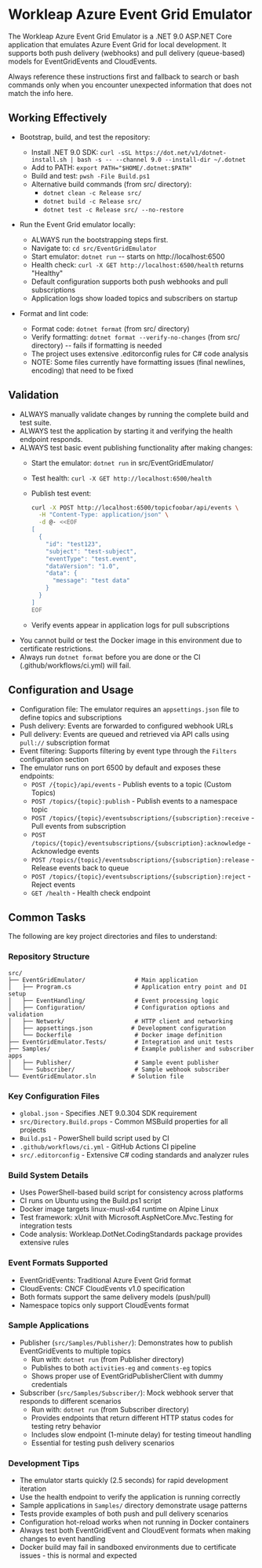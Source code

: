 # Workleap Azure Event Grid Emulator

The Workleap Azure Event Grid Emulator is a .NET 9.0 ASP.NET Core application that emulates Azure Event Grid for local development. It supports both push delivery (webhooks) and pull delivery (queue-based) models for EventGridEvents and CloudEvents.

Always reference these instructions first and fallback to search or bash commands only when you encounter unexpected information that does not match the info here.

## Working Effectively

- Bootstrap, build, and test the repository:
  - Install .NET 9.0 SDK: `curl -sSL https://dot.net/v1/dotnet-install.sh | bash -s -- --channel 9.0 --install-dir ~/.dotnet`
  - Add to PATH: `export PATH="$HOME/.dotnet:$PATH"`
  - Build and test: `pwsh -File Build.ps1`
  - Alternative build commands (from src/ directory):
    - `dotnet clean -c Release src/`
    - `dotnet build -c Release src/`
    - `dotnet test -c Release src/ --no-restore`

- Run the Event Grid emulator locally:
  - ALWAYS run the bootstrapping steps first.
  - Navigate to: `cd src/EventGridEmulator`
  - Start emulator: `dotnet run` -- starts on http://localhost:6500
  - Health check: `curl -X GET http://localhost:6500/health` returns "Healthy"
  - Default configuration supports both push webhooks and pull subscriptions
  - Application logs show loaded topics and subscribers on startup

- Format and lint code:
  - Format code: `dotnet format` (from src/ directory)
  - Verify formatting: `dotnet format --verify-no-changes` (from src/ directory) -- fails if formatting is needed
  - The project uses extensive .editorconfig rules for C# code analysis
  - NOTE: Some files currently have formatting issues (final newlines, encoding) that need to be fixed

## Validation

- ALWAYS manually validate changes by running the complete build and test suite.
- ALWAYS test the application by starting it and verifying the health endpoint responds.
- ALWAYS test basic event publishing functionality after making changes:
  - Start the emulator: `dotnet run` in src/EventGridEmulator/
  - Test health: `curl -X GET http://localhost:6500/health`
  - Publish test event:

    ```sh
    curl -X POST http://localhost:6500/topicfoobar/api/events \
      -H "Content-Type: application/json" \
      -d @- <<EOF
    [
      {
        "id": "test123",
        "subject": "test-subject",
        "eventType": "test.event",
        "dataVersion": "1.0",
        "data": {
          "message": "test data"
        }
      }
    ]
    EOF
    ```
  - Verify events appear in application logs for pull subscriptions
- You cannot build or test the Docker image in this environment due to certificate restrictions.
- Always run `dotnet format` before you are done or the CI (.github/workflows/ci.yml) will fail.

## Configuration and Usage

- Configuration file: The emulator requires an `appsettings.json` file to define topics and subscriptions
- Push delivery: Events are forwarded to configured webhook URLs
- Pull delivery: Events are queued and retrieved via API calls using `pull://` subscription format
- Event filtering: Supports filtering by event type through the `Filters` configuration section
- The emulator runs on port 6500 by default and exposes these endpoints:
  - `POST /{topic}/api/events` - Publish events to a topic (Custom Topics)
  - `POST /topics/{topic}:publish` - Publish events to a namespace topic
  - `POST /topics/{topic}/eventsubscriptions/{subscription}:receive` - Pull events from subscription
  - `POST /topics/{topic}/eventsubscriptions/{subscription}:acknowledge` - Acknowledge events
  - `POST /topics/{topic}/eventsubscriptions/{subscription}:release` - Release events back to queue
  - `POST /topics/{topic}/eventsubscriptions/{subscription}:reject` - Reject events
  - `GET /health` - Health check endpoint

## Common Tasks

The following are key project directories and files to understand:

### Repository Structure
```
src/
├── EventGridEmulator/              # Main application
│   ├── Program.cs                  # Application entry point and DI setup
│   ├── EventHandling/              # Event processing logic
│   ├── Configuration/              # Configuration options and validation  
│   ├── Network/                    # HTTP client and networking
│   ├── appsettings.json           # Development configuration
│   └── Dockerfile                  # Docker image definition
├── EventGridEmulator.Tests/        # Integration and unit tests
├── Samples/                        # Example publisher and subscriber apps
│   ├── Publisher/                  # Sample event publisher
│   └── Subscriber/                 # Sample webhook subscriber
└── EventGridEmulator.sln          # Solution file
```

### Key Configuration Files
- `global.json` - Specifies .NET 9.0.304 SDK requirement
- `src/Directory.Build.props` - Common MSBuild properties for all projects
- `Build.ps1` - PowerShell build script used by CI
- `.github/workflows/ci.yml` - GitHub Actions CI pipeline
- `src/.editorconfig` - Extensive C# coding standards and analyzer rules

### Build System Details
- Uses PowerShell-based build script for consistency across platforms
- CI runs on Ubuntu using the Build.ps1 script
- Docker image targets linux-musl-x64 runtime on Alpine Linux
- Test framework: xUnit with Microsoft.AspNetCore.Mvc.Testing for integration tests
- Code analysis: Workleap.DotNet.CodingStandards package provides extensive rules

### Event Formats Supported
- EventGridEvents: Traditional Azure Event Grid format
- CloudEvents: CNCF CloudEvents v1.0 specification
- Both formats support the same delivery models (push/pull)
- Namespace topics only support CloudEvents format

### Sample Applications
- Publisher (`src/Samples/Publisher/`): Demonstrates how to publish EventGridEvents to multiple topics
  - Run with: `dotnet run` (from Publisher directory)
  - Publishes to both `activities-eg` and `comments-eg` topics
  - Shows proper use of EventGridPublisherClient with dummy credentials
- Subscriber (`src/Samples/Subscriber/`): Mock webhook server that responds to different scenarios
  - Run with: `dotnet run` (from Subscriber directory)
  - Provides endpoints that return different HTTP status codes for testing retry behavior
  - Includes slow endpoint (1-minute delay) for testing timeout handling
  - Essential for testing push delivery scenarios

### Development Tips
- The emulator starts quickly (2.5 seconds) for rapid development iteration
- Use the health endpoint to verify the application is running correctly
- Sample applications in `Samples/` directory demonstrate usage patterns
- Tests provide examples of both push and pull delivery scenarios
- Configuration hot-reload works when not running in Docker containers
- Always test both EventGridEvent and CloudEvent formats when making changes to event handling
- Docker build may fail in sandboxed environments due to certificate issues - this is normal and expected